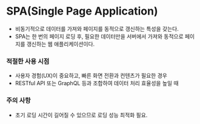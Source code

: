 # SPA(Single Page Application)
- 비동기적으로 데이터를 가져와 페이지를 동적으로 갱신하는 특성을 갖는다.
- SPA는 한 번의 페이지 로딩 후, 필요한 데이터만을 서버에서 가져와 동적으로 페이지를 갱신하는 웹 애플리케이션이다.

### 적절한 사용 시점
- 사용자 경험(UX)이 중요하고, 빠른 화면 전환과 컨텐츠가 필요한 경우
- RESTful API 또는 GraphQL 등과 조합하여 데이터 처리 효율성을 높일 때

### 주의 사항
- 초기 로딩 시간이 길어질 수 있으므로 로딩 성능 최적화 필요.